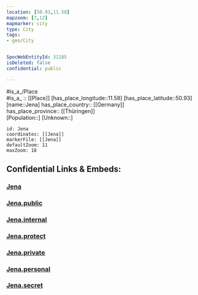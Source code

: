 ```yaml
---
location: [50.93,11.58] 
mapzoom: [7,12] 
mapmarker: city 
type: City
tags:
- geo/City


SpocWebEntityId: 31185
isDeleted: false
confidential: public

---
```

#is_a_/Place  
#is_a_ :: [[Place]] 
[has_place_longitude::11.58] 
[has_place_latitude::50.93] 
[name::Jena] 
has_place_country:: [[Germany]]  
has_place_province:: [[Thüringen]]  
[Population::] 
[Unknown::] 


```leaflet
id: Jena
coordinates: [[Jena]] 
markerFile: [[Jena]] 
defaultZoom: 11 
maxZoom: 18
```


## Confidential Links & Embeds: 

### [Jena](/_Standards/Earth/Continent/Europe/Europe~Central/Germany/Germany~East/Thüringen/counties~TH/Jena.md) 

### [Jena.public](/_public/Earth/Continent/Europe/Europe~Central/Germany/Germany~East/Thüringen/counties~TH/Jena.public.md) 

### [Jena.internal](/_internal/Earth/Continent/Europe/Europe~Central/Germany/Germany~East/Thüringen/counties~TH/Jena.internal.md) 

### [Jena.protect](/_protect/Earth/Continent/Europe/Europe~Central/Germany/Germany~East/Thüringen/counties~TH/Jena.protect.md) 

### [Jena.private](/_private/Earth/Continent/Europe/Europe~Central/Germany/Germany~East/Thüringen/counties~TH/Jena.private.md) 

### [Jena.personal](/_personal/Earth/Continent/Europe/Europe~Central/Germany/Germany~East/Thüringen/counties~TH/Jena.personal.md) 

### [Jena.secret](/_secret/Earth/Continent/Europe/Europe~Central/Germany/Germany~East/Thüringen/counties~TH/Jena.secret.md)

